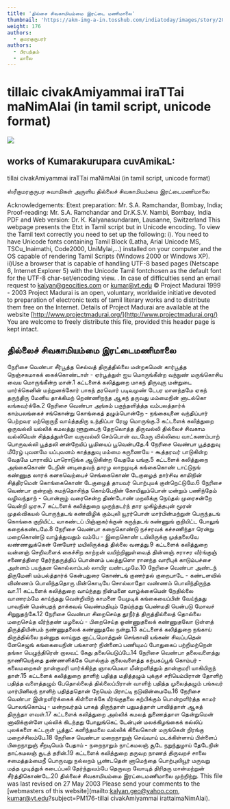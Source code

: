 ```yaml
---
title: 'தில்சை சிவகாமியம்மை இரட்டை மணிமாலை'
thumbnail: 'https://akm-img-a-in.tosshub.com/indiatoday/images/story/201911/saffron-770x433.jpeg?NbdQ1v2j67d5MD8B8kZ1Vck7M6rseCRO'
weight: 176
authors:
  - குமரகுருபரர்
authors:
  - பிரபந்தம்
  - மாலை
---
```


# tillaic civakAmiyammai iraTTai maNimAlai (in tamil script, unicode format)

![](https://www.projectmadurai.org/projectmadurai/pmdr0.gif)

## works of Kumarakurupara cuvAmikaL:
tillai civakAmiyammai iraTTai maNimAlai
(in tamil script, unicode format)

ஸ்ரீகுமரகுருபர சுவாமிகள் அருளிய
தில்லைச் சிவகாமியம்மை இரட்டைமணிமாலை

Acknowledgements:
Etext preparation: Mr. S.A. Ramchandar, Bombay, India;
Proof-reading: Mr. S.A. Ramchandar and Dr.K.S.V. Nambi, Bombay, India
PDF and Web version: Dr. K. Kalyanasundaram, Lausanne, Switzerland
This webpage presents the Etxt in Tamil script but in Unicode encoding.
To view the Tamil text correctly you need to set up the following:
i). You need to have Unicode fonts containing Tamil Block (Latha,
Arial Unicode MS, TSCu_Inaimathi, Code2000, UniMylai,...) installed on your computer
and the OS capable of rendering Tamil Scripts (Windows 2000 or Windows XP).
ii)Use a browser that is capable of handling UTF-8 based pages
(Netscape 6, Internet Explorer 5) with the Unicode Tamil fontchosen as the default font for the UTF-8 char-set/encoding view.
. In case of difficulties send an email request to [kalyan@geocities.com](mailto:kalyan@geocities.com) or [kumar@vt.edu](mailto:kumar@vt.edu)
© Project Madurai 1999 - 2003
Project Madurai is an open, voluntary, worldwide initiative devoted to preparation of
electronic texts of tamil literary works and to distribute them free on the Internet.
Details of Project Madurai are available at the website
[http://www.projectmadurai.org/](http://www.projectmadurai.org/)
You are welcome to freely distribute this file, provided this header page is kept intact.

## தில்லைச் சிவகாமியம்மை இரட்டைமணிமாலை

நேரிசை வெண்பா
சீர்பூத்த செல்வத் திருத்தில்லை மன்றகமென்
கார்பூத்த நெஞ்சகமாகக் கைக்கொண்டாள் - ஏர்பூத்துள்
ஐய மொருங்கீன்ற வந்நுண் மருங்கொசிய
வைய மொருங்கீன்ற மான்.1 கட்டளைக் கலித்துறை
மாகந் திருவுரு மன்றுடை யார்க்கெனின் மற்றுனக்கோர்
பாகந் தரவொர் படிவமுண் டேபர மானந்தமே
ஏகந் தருந்திரு மேனிய தாக்கிமற் றெண்ணிறந்த
ஆகந் தருவது மம்மைநின் னாடல்கொ லங்கவர்க்கே.2 நேரிசை வெண்பா
அங்கம் பகுந்தளித்த்த வம்பலத்தார்க் காம்பலங்கைச்
சங்கொன்று கொங்கைத் தழும்பொன்றே - நங்கையுனை
வந்திப்பார் பெற்றவர மற்றொருநீ வாய்த்ததிரு
உந்திப்பா ரேழு மொருங்கு.3 கட்டளைக் கலித்துறை
ஒருவல்லி யல்லிக் கமலத்து
ளூறுபைந் தேறலொத்த
திருவல்லி தில்லைச் சிவகாம
வல்லியென் சித்தத்துள்ளே
வருவல்லி செம்பொன் வடமேரு
வில்லியை வாட்கணம்பாற்
பொருவல்லி பூத்தலி னன்றேயிப்
பூமியைப் பூவென்பதே.4 நேரிசை வெண்பா
பூத்ததுவு மீரேழ் புவனமே யப்புவனம்
காத்ததுவு மம்மை கருணையே - கூத்தரவர்
பாடுகின்ற வேதமே பாராவிப் பாரொடுங்க
ஆடுகின்ற வேதமே யங்கு.5 கட்டளைக் கலித்துறை
அங்கைகொண் டேநின் னடிதைவந்
தாரழ லாறமுடிக்
கங்கைகொண் டாட்டுநங் கண்ணுத
லாரக் கனகவெற்பைச்
செங்கைகொண் டேகுழைத் தார்சிவ
காமிநின் சித்திரமென்
கொங்கைகொண் டேகுழைத் தாயவர்
பொற்புயக் குன்றெட்டுமே.6 நேரிசை வெண்பா
குன்றஞ் சுமந்தொசிந்த கொம்பேநின் கோயிலும்பொன்
மன்றும் பணிந்தேம் வழிவந்தாற் - பொன்றாழ்
வரைசென்ற திண்டோண் மறலிக்கு நெய்தல்
முரைசன்றே வென்றி முரசு.7 கட்டளைக் கலித்துறை
முருந்தடர்ந் தார முகிழ்த்தபுன்
மூரன் முதல்விகயல்
பொருந்தடங் கண்விழிக் கும்புலி
யூரர்பொன் மார்பின்மற்றுன்
பெருந்தடங் கொங்கை குறியிட்ட
வாகண்டப் பிஞ்ஞகர்க்குன்
கருந்தடங் கண்ணுங் குறியிட்ட
போலுங் கறைக்கண்டமே.8 நேரிசை வெண்பா
கறைகொண்டு நச்சரவக் கச்சணிந்தா ரென்று
மறைகொண்டு வாழ்த்துவதும் வம்பே - இறைகொண்
டயிலிருக்கு முத்தலைவே லண்ணலுக்கென் னேயோர்
மயிலிருக்கத் தில்லை வனத்து.9 கட்டளைக் கலித்துறை
வன்னஞ் செறிவளைக் கைச்சிற
காற்றன் வயிற்றினுள்வைத்
தின்னஞ் சராசர வீர்ங்குஞ்
சணைத்திரை தேர்ந்தருத்திப்
பொன்னம் பலத்துளொ ரானந்த
வாரிபுக் காடும்பச்சை
அன்னம் பயந்தன கொல்லாம்பல்
லாயிர வண்டமுமே.10 நேரிசை வெண்பா
அண்டந் திருமேனி யம்பல்த்தார்க் கென்பதுரை
கொண்டங் குணர்தல் குறைபாடே - கண்டளவில்
விண்ணம் பொலிந்ததொரு மின்கொடியே சொல்லாதோ
வண்ணம் பொலிந்திருந்த வா.11 கட்டளைக் கலித்துறை
வாய்ந்தது நின்மனை வாழ்க்கையென்
றேதில்லை வாணரம்மே
காய்ந்தது வென்றிவிற் காமனை
யேமுடிக் கங்கையைப்பின்
வேய்ந்தது பாவநின் மென்பதந்
தாக்கவவ் வெண்மதியும்
தேய்ந்தது பெண்மதி யென்படு
மோவச் சிறுநுதற்கே.12 நேரிசை வெண்பா
சிறைசெய்த தூநீர்த் திருத்தில்லைத் தொல்லை
மறைசெய்த வீர்ந்தண் மழலைப் - பிறைசெய்த
ஒண்ணுதலைக் கண்ணுதலோ டுள்ளத் திருத்தியின்பம்
நண்ணுதலைக் கண்ணுதலே நன்று.13 கட்டளைக் கலித்துறை
நங்காய் திருத்தில்லை நன்னுத
லாய்நுத னாட்டமொத்துன்
செங்காவி யங்கண் சிவப்பதென்
னேசெழுங் கங்கையைநின்
பங்காளர் நின்னைப் பணியுமப்
போதுகைப் பற்றிமற்றென்
தங்கா யெழுந்திரென் றாலவட்
கேது தலையெடுப்பே.14 நேரிசை வெண்பா
தலைவளைத்து நாணியெந்தை தண்ணளிக்கே யொல்கும்
குலைவளைத்த கற்பகப்பூங் கொம்பர் - கலைமறைகள்
நான்குமரி யார்க்கிந்த ஞாலமெலா மீன்றளித்தும்
தான்குமரி யாகியிருந் தாள்.15 கட்டளைக் கலித்துறை
தாளிற் பதித்த மதித்தழும்
புக்குச் சரியெம்பிரான்
தோளிற் பதித்த வளைத்தழும்
பேதொல்லைத் தில்லைப்பிரான்
வாளிற் பதித்த முலைத்தழும்
பங்கவர் மார்பினிலந்
நாளிற் பதித்ததொன் றேயெம்
பிராட்டி நடுவின்மையே.16 நேரிசை வெண்பா
இன்றளிர்க்கைக் கிள்ளைக்கே யீர்ங்குதலை கற்பிக்கும்
பொன்றளிர்த்த காமர் பொலங்கொம்பு - மன்றவர்தம்
பாகத் திருந்தாள் பதுமத்தாள் பாவித்தாள்
ஆகத் திருந்தா ளவள்.17 கட்டளைக் கலித்துறை
அல்லிக் கமலத் துணைத்தாள
தென்றுமென் னாவிக்குள்ளே
புல்லிக் கிடந்தது போலுங்கெட்
டேன்புன் மலக்கிழங்கைக்
கல்லிப் புலக்களை கட்டருள்
பூத்துட் கனிந்தமலை
வல்லிக் கிலைகொன் மருங்கென்
றிரங்கு மறைச்சிலம்பே.18 நேரிசை வெண்பா
மறைநாறுஞ் செவ்வாய் மடக்கிள்ளாய் பிள்ளைப்
பிறைநாறுஞ் சீறடியெம் பேதாய் - நறைநாறும்
நாட்கமலஞ் சூடே நறுந்துழாய் தேடேநின்
தாட்கமலஞ் சூடத் தரின்.19 கட்டளைக் கலித்துறை
தருவற நாணத் திருவறச்
சாலை சமைத்தம்மைநீ
பொருவறு நல்லறம் பூண்டதென்
னாமெந்தை பொற்புலியூர்
மருவறு மத்த முடித்துக்
கடைப்பலி தேர்ந்துவம்பே
தெருவற வோடித் திரிதரு
மான்மற்றுன் சீர்த்திகொண்டே.20
தில்லைச் சிவகாமியம்மை இரட்டைமணிமாலை முற்றிற்று.
This file was last revised on 27 May 2003
Please send your comments to the [webmasters of this website](mailto:kalyan.geo@yahoo.com, kumar@vt.edu?subject=PM176-tillai civakAmiyammai irattaimaNimAlai).